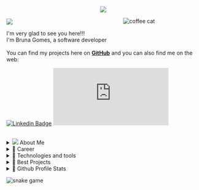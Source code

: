 
<p align="center">
<img align="center" src="https://github.com/littlebru/littlebru/blob/main/images/greetings.png" width="650px">
</p>

<img align="center" src="https://github.com/littlebru/littlebru/blob/main/images/rainbow-line.png">

<img align="right" src="https://github.com/littlebru/littlebru/blob/main/images/cat.gif" alt="coffee cat" width="200">


<p align="left">
  
  I'm very glad to see you here!!!<br>
  I'm Bruna Gomes, a software developer<br><br>
  You can find my projects here on <a href="https://github.com/littlebru?tab=repositories">**GitHub**</a> and you can also find me on the web:
  
[![Linkedin Badge](https://img.shields.io/badge/LinkedIn-7159c1?style=for-the-badge&logo=linkedin&logoColor=white&link=[thing]https://www.linkedin.com/in/mewmewdevart/)](https://www.linkedin.com/in/bru-gomes)
[![email Badge](https://img.shields.io/badge/Email-7159c1?style=for-the-badge&logo=gmail&logoColor=white&link=[thing]mailto:brunaclegomes@hotmail.com)](mailto:brunaclegomes@hotmail.com)
<!--[![Duolingo](https://img.shields.io/badge/Duolingo-%234DC730.svg?style=for-the-badge&logo=Duolingo&logoColor=white)](https://www.duolingo.com/profile/_littlebru)-->
<!--<a href="https://littlebru.github.io/maintance/maintance.html"><img src="https://github.com/littlebru/littlebru/blob/main/images/pocao.gif"  width="115"></a>-->

</p>

<br>
  
  
<details>
  <summary align="left">
    <img src="https://github.com/littlebru/littlebru/blob/main/images/heart-pink.png" width="15">    About Me
  </summary> <br>
  
 -  I am very **empathetic**, **creative** and **observer**.  <img src="https://github.com/littlebru/littlebru/blob/main/images/cute-girl.gif" width="25">
 -  I speak Portuguese, English and I know a little Spanish language. 💬 
 -  Fun fact: I also like to talk about different subjects and I like gifs (I think you've already noticed lol :P) <img src="https://github.com/littlebru/littlebru/blob/main/images/rainbow-nyan.gif" width="35">
  
  - Animal lover 🐶❤
  - Pixel art lover  <img src="https://github.com/littlebru/littlebru/blob/main/images/totoro-nature.gif" width="35">
  - All the time learn something new 🤓
  
  <br>
  
</details>

<details>
   <summary align="left">
💜 Career
  </summary> <br>
  
  <a href="https://www.linkedin.com/in/bru-gomes/"><img align="left" src="https://github.com/littlebru/littlebru/blob/main/images/linkedinBanner.png" width="300"></a>
   
   🚦 Junior Software Developer at <a href="http://fotosensores.com">Fotosensores Tecnologias</a>
  
   📒 Undergraduate student in systems analysis and development at <a href="https://www.linkedin.com/company/fatecsjc/?originalSubdomain=br">Fatec</a>
  
   🧠 Currently studying ![Kubernetes]( https://img.shields.io/badge/Spring-7159c1?style=flat-square&logo=spring&logoColor=white) ![Docker](https://img.shields.io/badge/-Docker-7159c1?style=flat-square&logo=docker&logoColor=white)  ![Linux](https://img.shields.io/badge/-Linux-7159c1?style=flat-square&logo=Linux&logoColor=white) ![GCP Foundations](https://img.shields.io/badge/GCP-7159c1?style=flat-square&logo=google-cloud&logoColor=white)
 
  <br>
  <!--![Kubernetes](https://img.shields.io/badge/-Kubernetes-7159c1?style=flat-square&logo=kubernetes&logoColor=white)-->
  <br>
  
</details>



<details>
 <summary align="left">
 💙 Technologies and tools
  </summary> <br>
 
![Java](https://img.shields.io/badge/-Java-7159c1?style=flat-square&logo=java)
![C#](https://img.shields.io/badge/-C%20Sharp-7159c1?style=flat-square&logo=csharp)
![C#](https://img.shields.io/badge/-.Net%20Core-7159c1?style=flat-square&logo=csharp)
![Nodejs](https://img.shields.io/badge/-Nodejs-7159c1?style=flat-square&logo=Node.js&logoColor=white)
![HTML5](https://img.shields.io/badge/-HTML5-7159c1?style=flat-square&logo=html5&logoColor=white)
![CSS3](https://img.shields.io/badge/-CSS3-7159c1?style=flat-square&logo=css3)<br>
![Bootstrap](https://img.shields.io/badge/-Bootstrap-7159c1?style=flat-square&logo=bootstrap&logoColor=white)
![Microsoft SQL Server](https://img.shields.io/badge/-SQL%20Server-7159c1?style=flat-square&logo=microsoft-sql-server&logoColor=white)
![MongoDB](https://img.shields.io/badge/-MongoDB-7159c1?style=flat-square&logo=mongodb&logoColor=white)
![MySQL](https://img.shields.io/badge/-MySQL-7159c1?style=flat-square&logo=mysql&logoColor=white)<br>
![Oracle Database](https://img.shields.io/badge/Oracle%20Database-7159c1?style=flat-square&logo=oracle&logoColor=white)
![Azure DevOps](https://img.shields.io/badge/-Azure%20DevOps-7159c1?style=flat-square&logo=microsoft-azure&logoColor=white)
![Git](https://img.shields.io/badge/-Git-7159c1?style=flat-square&logo=git&logoColor=white)
![GitHub](https://img.shields.io/badge/-GitHub-7159c1?style=flat-square&logo=github&logoColor=white)
![Postgres](https://img.shields.io/badge/-Postgres-7159c1?style=flat-square&logo=postgreSQL&logoColor=white)

</details>

<details>
  <summary align="left">
 💛 Best Projects
  </summary> <br>
 
  - <a href="https://github.com/littlebru/Realidade_Virtual-VR">✈ Airplane Door build simulator</a>
  - <a href="https://github.com/littlebru/Estrutura-de-Dados">🎲 Data structure - is it worth sorting?</a>
  - <a href="https://github.com/littlebru/Identify-unique-user">🤖 Identify Unique User (IA) </a>
  - <a href="https://github.com/littlebru/Linguagem-C">🧠 Learning C </a>
  - <a href="https://github.com/littlebru/arome">🍝 aröme</a>
</details>

<details>
  <summary align="left">
   🖤 Github Profile Stats
  </summary> <br>
  
 
   <img src="https://github-readme-stats.vercel.app/api?username=littlebru&count_private&count_private&include_all_commits=true&show_icons=true&theme=tokyonight" width="48%" />
<img align="right"  src="https://github-readme-stats.vercel.app/api/top-langs/?username=littlebru&layout=compact&theme=tokyonight&hide=jupyter%20notebook,html,css,scss" width="40%" />
  

 

  
</details>

![snake game](https://github.com/littlebru/littlebru/blob/main/animations/github-contribution-grid-snake.svg)


<!-- link do curriculo Lattes para colocar no site (http://lattes.cnpq.br/5451191965271927) -->


